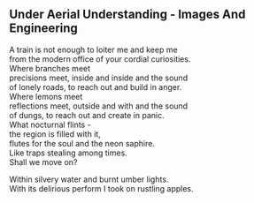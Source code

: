 Under Aerial Understanding - Images And Engineering
---------------------------------------------------
A train is not enough to loiter me and keep me  
from the modern office of your cordial curiosities.  
Where branches meet  
precisions meet, inside and inside and the sound  
of lonely roads, to reach out and build in anger.  
Where lemons meet  
reflections meet, outside and with and the sound  
of dungs, to reach out and create in panic.  
What nocturnal flints -  
the region is filled with it,  
flutes for the soul and the neon saphire.  
Like traps stealing among times.  
Shall we move on?  
  
Within silvery water and burnt umber lights.  
With its delirious perform I took on rustling apples.  
